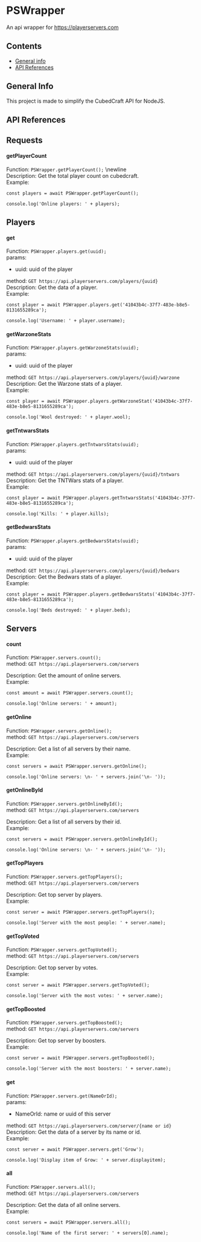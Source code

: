 # PSWrapper
An api wrapper for https://playerservers.com




## Contents
* [General info](#general-info)
* [API References](#api-refferences)




## General Info
This project is made to simplify the CubedCraft API for NodeJS.




## API References

## Requests

#### getPlayerCount
Function: `PSWrapper.getPlayerCount();` \newline <br/>
Description: Get the total player count on cubedcraft.  <br/>
Example:
```
const players = await PSWrapper.getPlayerCount();

console.log('Online players: ' + players);
```



## Players

#### get
Function: `PSWrapper.players.get(uuid);` <br/>
params:
-	uuid: uuid of the player

method: `GET https://api.playerservers.com/players/{uuid}` <br/>
Description: Get the data of a player. <br/>
Example:
```
const player = await PSWrapper.players.get('41043b4c-37f7-483e-b8e5-8131655289ca');

console.log('Username: ' + player.username);
```


#### getWarzoneStats
Function: `PSWrapper.players.getWarzoneStats(uuid);` <br/>
params:
-	uuid: uuid of the player

method: `GET https://api.playerservers.com/players/{uuid}/warzone` <br/>
Description: Get the Warzone stats of a player. <br/>
Example:
```
const player = await PSWrapper.players.getWarzoneStat('41043b4c-37f7-483e-b8e5-8131655289ca');

console.log('Wool destroyed: ' + player.wool);
```


#### getTntwarsStats
Function: `PSWrapper.players.getTntwarsStats(uuid);` <br/>
params:
-	uuid: uuid of the player

method: `GET https://api.playerservers.com/players/{uuid}/tntwars` <br/>
Description: Get the TNTWars stats of a player. <br/>
Example:
```
const player = await PSWrapper.players.getTntwarsStats('41043b4c-37f7-483e-b8e5-8131655289ca');

console.log('Kills: ' + player.kills);
```


#### getBedwarsStats
Function: `PSWrapper.players.getBedwarsStats(uuid);` <br/>
params:
-	uuid: uuid of the player

method: `GET https://api.playerservers.com/players/{uuid}/bedwars` <br/>
Description: Get the Bedwars stats of a player. <br/>
Example:
```
const player = await PSWrapper.players.getBedwarsStats('41043b4c-37f7-483e-b8e5-8131655289ca');

console.log('Beds destroyed: ' + player.beds);
```



## Servers

#### count
Function: `PSWrapper.servers.count();` <br/>
method: `GET https://api.playerservers.com/servers` <br/>

Description: Get the amount of online servers. <br/>
Example:
```
const amount = await PSWrapper.servers.count();

console.log('Online servers: ' + amount);
```


#### getOnline
Function: `PSWrapper.servers.getOnline();` <br/>
method: `GET https://api.playerservers.com/servers` <br/>

Description: Get a list of all servers by their name. <br/>
Example:
```
const servers = await PSWrapper.servers.getOnline();

console.log('Online servers: \n- ' + servers.join('\n- '));
```


#### getOnlineById
Function: `PSWrapper.servers.getOnlineById();` <br/>
method: `GET https://api.playerservers.com/servers` <br/>

Description: Get a list of all servers by their id. <br/>
Example:
```
const servers = await PSWrapper.servers.getOnlineById();

console.log('Online servers: \n- ' + servers.join('\n- '));
```


#### getTopPlayers
Function: `PSWrapper.servers.getTopPlayers();` <br/>
method: `GET https://api.playerservers.com/servers` <br/>

Description: Get top server by players. <br/>
Example:
```
const server = await PSWrapper.servers.getTopPlayers();

console.log('Server with the most people: ' + server.name);
```


#### getTopVoted
Function: `PSWrapper.servers.getTopVoted();` <br/>
method: `GET https://api.playerservers.com/servers` <br/>

Description: Get top server by votes. <br/>
Example:
```
const server = await PSWrapper.servers.getTopVoted();

console.log('Server with the most votes: ' + server.name);
```


#### getTopBoosted
Function: `PSWrapper.servers.getTopBoosted();` <br/>
method: `GET https://api.playerservers.com/servers` <br/>

Description: Get top server by boosters. <br/>
Example:
```
const server = await PSWrapper.servers.getTopBoosted();

console.log('Server with the most boosters: ' + server.name);
```


#### get
Function: `PSWrapper.servers.get(NameOrId);` <br/>
params:
-	NameOrId: name or uuid of this server

method: `GET https://api.playerservers.com/server/{name or id}` <br/>
Description: Get the data of a server by its name or id. <br/>
Example:
```
const server = await PSWrapper.servers.get('Grow');

console.log('Display item of Grow: ' + server.displayitem);
```


#### all
Function: `PSWrapper.servers.all();` <br/>
method: `GET https://api.playerservers.com/servers` <br/>

Description: Get the data of all online servers. <br/>
Example:
```
const servers = await PSWrapper.servers.all();

console.log('Name of the first server: ' + servers[0].name);
```
